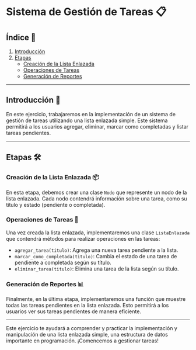 # Sistema de Gestión de Tareas 📋

## Índice 📝

1. [Introducción](#introducción)
2. [Etapas](#etapas)
   - [Creación de la Lista Enlazada](#creación-de-la-lista-enlazada)
   - [Operaciones de Tareas](#operaciones-de-tareas)
   - [Generación de Reportes](#generación-de-reportes)

---

## Introducción 🎉

En este ejercicio, trabajaremos en la implementación de un sistema de gestión de tareas utilizando una lista enlazada simple. Este sistema permitirá a los usuarios agregar, eliminar, marcar como completadas y listar tareas pendientes.

---

## Etapas 🛠️

### Creación de la Lista Enlazada 📦

En esta etapa, debemos crear una clase `Nodo` que represente un nodo de la lista enlazada. Cada nodo contendrá información sobre una tarea, como su título y estado (pendiente o completada).

### Operaciones de Tareas 🔧

Una vez creada la lista enlazada, implementaremos una clase `ListaEnlazada` que contendrá métodos para realizar operaciones en las tareas:
   - `agregar_tarea(titulo)`: Agrega una nueva tarea pendiente a la lista.
   - `marcar_como_completada(titulo)`: Cambia el estado de una tarea de pendiente a completada según su título.
   - `eliminar_tarea(titulo)`: Elimina una tarea de la lista según su título.

### Generación de Reportes 📊

Finalmente, en la última etapa, implementaremos una función que muestre todas las tareas pendientes en la lista enlazada. Esto permitirá a los usuarios ver sus tareas pendientes de manera eficiente.

---

Este ejercicio te ayudará a comprender y practicar la implementación y manipulación de una lista enlazada simple, una estructura de datos importante en programación. ¡Comencemos a gestionar tareas!